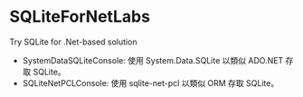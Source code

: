 # SQLiteForNetLabs
Try SQLite for .Net-based solution

- SystemDataSQLiteConsole: 使用 System.Data.SQLite 以類似 ADO.NET 存取 SQLite。
- SQLiteNetPCLConsole: 使用 sqlite-net-pcl 以類似 ORM 存取 SQLite。
